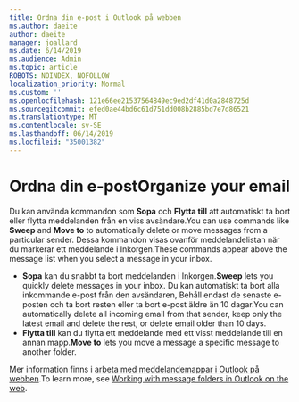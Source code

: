 ```yaml
---
title: Ordna din e-post i Outlook på webben
ms.author: daeite
author: daeite
manager: joallard
ms.date: 6/14/2019
ms.audience: Admin
ms.topic: article
ROBOTS: NOINDEX, NOFOLLOW
localization_priority: Normal
ms.custom: ''
ms.openlocfilehash: 121e66ee21537564849ec9ed2df41d0a2848725d
ms.sourcegitcommit: efed0ae44bd6c61d751dd008b2885bd7e7d86521
ms.translationtype: MT
ms.contentlocale: sv-SE
ms.lasthandoff: 06/14/2019
ms.locfileid: "35001382"
---
```

# <a name="organize-your-email"></a><span data-ttu-id="21ed4-102">Ordna din e-post</span><span class="sxs-lookup"><span data-stu-id="21ed4-102">Organize your email</span></span>

<span data-ttu-id="21ed4-103">Du kan använda kommandon som **Sopa** och **Flytta till** att automatiskt ta bort eller flytta meddelanden från en viss avsändare.</span><span class="sxs-lookup"><span data-stu-id="21ed4-103">You can use commands like **Sweep** and **Move to** to automatically delete or move messages from a particular sender.</span></span> <span data-ttu-id="21ed4-104">Dessa kommandon visas ovanför meddelandelistan när du markerar ett meddelande i Inkorgen.</span><span class="sxs-lookup"><span data-stu-id="21ed4-104">These commands appear above the message list when you select a message in your inbox.</span></span>

- <span data-ttu-id="21ed4-105">**Sopa** kan du snabbt ta bort meddelanden i Inkorgen.</span><span class="sxs-lookup"><span data-stu-id="21ed4-105">**Sweep** lets you quickly delete messages in your inbox.</span></span> <span data-ttu-id="21ed4-106">Du kan automatiskt ta bort alla inkommande e-post från den avsändaren, Behåll endast de senaste e-posten och ta bort resten eller ta bort e-post äldre än 10 dagar.</span><span class="sxs-lookup"><span data-stu-id="21ed4-106">You can automatically delete all incoming email from that sender, keep only the latest email and delete the rest, or delete email older than 10 days.</span></span>
- <span data-ttu-id="21ed4-107">**Flytta till** kan du flytta ett meddelande med ett visst meddelande till en annan mapp.</span><span class="sxs-lookup"><span data-stu-id="21ed4-107">**Move to** lets you move a message a specific message to another folder.</span></span>

<span data-ttu-id="21ed4-108">Mer information finns i [arbeta med meddelandemappar i Outlook på webben](https://support.office.com/article/ae0f10d6-54e7-4f29-acd3-78cdc3fdcb9f).</span><span class="sxs-lookup"><span data-stu-id="21ed4-108">To learn more, see [Working with message folders in Outlook on the web](https://support.office.com/article/ae0f10d6-54e7-4f29-acd3-78cdc3fdcb9f).</span></span>